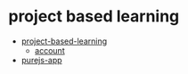 # project based learning
  * [project-based-learning](https://github.com/practical-tutorials/project-based-learning#javascript)
    * [account](https://courses.wesbos.com/account/access/62872f7e8ed3995269710843)
  * [purejs-app](https://medium.com/codingthesmartway-com-blog/pure-javascript-building-a-real-world-application-from-scratch-5213591cfcd6)
